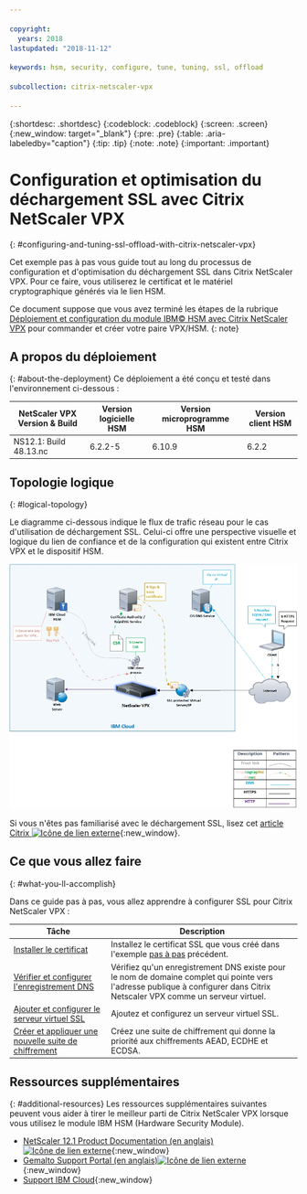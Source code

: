 ```yaml
---

copyright:
  years: 2018
lastupdated: "2018-11-12"

keywords: hsm, security, configure, tune, tuning, ssl, offload

subcollection: citrix-netscaler-vpx

---
```


{:shortdesc: .shortdesc}
{:codeblock: .codeblock}
{:screen: .screen}
{:new_window: target="_blank"}
{:pre: .pre}
{:table: .aria-labeledby="caption"}
{:tip: .tip}
{:note: .note}
{:important: .important}

# Configuration et optimisation du déchargement SSL avec Citrix NetScaler VPX
{: #configuring-and-tuning-ssl-offload-with-citrix-netscaler-vpx}

Cet exemple pas à pas vous guide tout au long du processus de configuration et d'optimisation du déchargement SSL dans Citrix NetScaler VPX. Pour ce faire, vous utiliserez le certificat et le matériel cryptographique générés via le lien HSM.

Ce document suppose que vous avez terminé les étapes de la rubrique [Déploiement et configuration du module IBM© HSM avec Citrix NetScaler VPX](/docs/infrastructure/citrix-netscaler-vpx?topic=citrix-netscaler-vpx-deploying-and-configuring-the-ibm-hardware-security-module-hsm-with-citrix-netscaler-vpx) pour commander et créer votre paire VPX/HSM.
{: note}

## A propos du déploiement
{: #about-the-deployment}
Ce déploiement a été conçu et testé dans l'environnement ci-dessous :

| NetScaler VPX Version & Build	| Version logicielle HSM | Version microprogramme HSM | Version client HSM |
| ------------- | ------------- | ------------- | ------------- |
| NS12.1: Build 48.13.nc | 6.2.2-5 | 6.10.9 | 6.2.2 |


## Topologie logique
{: #logical-topology}

Le diagramme ci-dessous indique le flux de trafic réseau pour le cas d'utilisation de déchargement SSL. Celui-ci offre une perspective visuelle et logique du lien de confiance et de la configuration qui existent entre Citrix VPX et le dispositif HSM.

<img src="images/network-flows-logical-topology.jpg" alt="dessin" style="width: 700px;"/>

Si vous n'êtes pas familiarisé avec le déchargement SSL, lisez cet [article Citrix ![Icône de lien externe](../../icons/launch-glyph.svg "Icône de lien externe")](https://docs.citrix.com/en-us/netscaler/12-1/ssl.html){:new_window}.

## Ce que vous allez faire
{: #what-you-ll-accomplish}

Dans ce guide pas à pas, vous allez apprendre à configurer SSL pour Citrix NetScaler VPX :

Tâche  | Description
------------- | -------------
[Installer le certificat](/docs/infrastructure/citrix-netscaler-vpx?topic=citrix-netscaler-vpx-install-your-ssl-certificate) | Installez le certificat SSL que vous créé dans l'exemple [pas à pas](/docs/infrastructure/citrix-netscaler-vpx?topic=citrix-netscaler-vpx-deploying-and-configuring-the-ibm-hardware-security-module-hsm-with-citrix-netscaler-vpx) précédent.
[Vérifier et configurer l'enregistrement DNS](/docs/infrastructure/citrix-netscaler-vpx?topic=citrix-netscaler-vpx-check-and-configure-the-dns-record) | Vérifiez qu'un enregistrement DNS existe pour le nom de domaine complet qui pointe vers l'adresse publique à configurer dans Citrix Netscaler VPX comme un serveur virtuel.
[Ajouter et configurer le serveur virtuel SSL](/docs/infrastructure/citrix-netscaler-vpx?topic=citrix-netscaler-vpx-add-and-configure-the-ssl-virtual-server) | Ajoutez et configurez un serveur virtuel SSL.
[Créer et appliquer une nouvelle suite de chiffrement](/docs/infrastructure/citrix-netscaler-vpx?topic=citrix-netscaler-vpx-create-and-apply-a-new-cipher-suite) | Créez une suite de chiffrement qui donne la priorité aux chiffrements AEAD, ECDHE et ECDSA.

## Ressources supplémentaires
{: #additional-resources}
Les ressources supplémentaires suivantes peuvent vous aider à tirer le meilleur parti de Citrix NetScaler VPX lorsque vous utilisez le module IBM HSM (Hardware Security Module).

* [NetScaler 12.1 Product Documentation (en anglais)![Icône de lien externe](../../icons/launch-glyph.svg "Icône de lien externe")](https://docs.citrix.com/en-us/netscaler/12-1/){:new_window}
* [Gemalto Support Portal (en anglais)![Icône de lien externe](../../icons/launch-glyph.svg "Icône de lien externe")](https://supportportal.gemalto.com/csm?id=csm_index){:new_window}
* [Support IBM Cloud](/docs/get-support?topic=get-support-using-avatar){:new_window}
